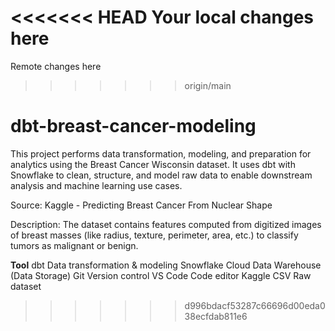 <<<<<<< HEAD
Your local changes here
=======
Remote changes here
>>>>>>> origin/main

# dbt-breast-cancer-modeling
This project performs data transformation, modeling, and preparation for analytics using the Breast Cancer Wisconsin dataset. It uses dbt with Snowflake to clean, structure, and model raw data to enable downstream analysis and machine learning use cases.

Source: Kaggle - Predicting Breast Cancer From Nuclear Shape

Description: The dataset contains features computed from digitized images of breast masses (like radius, texture, perimeter, area, etc.) to classify tumors as malignant or benign.

**Tool**
dbt	Data transformation & modeling
Snowflake	Cloud Data Warehouse (Data Storage)
Git	Version control
VS Code	Code editor
Kaggle CSV	Raw dataset
>>>>>>> d996bdacf53287c66696d00eda038ecfdab811e6
